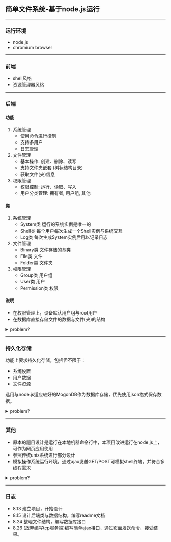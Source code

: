 <!--
 * @Author: One_Random
 * @Date: 2020-08-13 11:59:59
 * @LastEditors: One_Random
 * @LastEditTime: 2020-08-26 15:39:17
 * @FilePath: /FS/readme.md
 * @Description: Copyright © 2020 One_Random. All rights reserved.
-->
## 简单文件系统-基于node.js运行

----

### 运行环境
+ node.js
+ chromium browser

----

### 前端
+ shell风格
+ 资源管理器风格

----

### 后端

#### 功能
1. 系统管理
   + 使用命令进行控制
   + 支持多用户
   + 日志管理
2. 文件管理
   + 基本操作: 创建、删除、读写
   + 支持文件夹嵌套 (树状结构目录)
   + 获取文件(夹)信息
3. 权限管理
   + 权限控制: 运行、读取、写入
   + 用户分类管理: 拥有者, 用户组, 其他

#### 类
1. 系统管理
    + System类 运行的系统实例是唯一的
    + Shell类  每个用户每次生成一个Shell实例与系统交互
    + Log类    每次生成System实例后用以记录日志
2. 文件管理
    + Binary类 文件存储的基类
    + File类   文件
    + Folder类 文件夹
3. 权限管理
    + Group类 用户组
    + User类  用户
    + Permission类 权限

#### 说明
+ 在权限管理上，设备默认用户组与root用户
+ 在数据库直接存储文件的数据与文件(夹)的结构

<details>
    <summary>problem?</summary>
    (x)在实际内容的存储上，直接存储文件夹结构
</details>

----

### 持久化存储
功能上要求持久化存储，包括但不限于：
+ 系统设置
+ 用户数据
+ 文件资源

选用与node.js适应较好的MogonDB作为数据库存储，优先使用json格式保存数据。

<details>
    <summary>problem?</summary>
    (x)在服务器机器中直接保存配置信息，优先使用json格式保存数据。
</details>


----

### 其他
- 原本的题目设计是运行在本地机器命令行中，本项目改进运行在node.js上，可作为网页应用使用
- 参照传统unix系统进行部分设计
- 模拟操作系统运行环境，通过ajax发送GET/POST可模拟shell终端，并符合多线程需求

<details>
    <summary>problem?</summary>
    (x)之后补充
</details>

----

### 日志
+ 8.13 建立项目，开始设计
+ 8.15 设计后端类与数据结构，编写readme文档
+ 8.24 整理文件结构，编写数据库接口
+ 8.26 (放弃编写tcp服务端)编写简单ajax接口，通过页面发送命令，接受结果。
